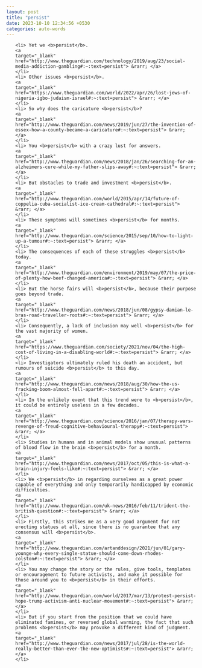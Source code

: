 ```yaml
---
layout: post
title: "persist"
date: 2023-10-10 12:34:56 +0530
categories: auto-words
---
```

<ol>

    <li> Yet we <b>persist</b>.
    <a 
    target="_blank" 
    href="http://www.theguardian.com/technology/2019/aug/23/social-media-addiction-gambling#:~:text=persist"> &rarr; </a>
    </li>
    <li> Other issues <b>persist</b>.
    <a 
    target="_blank" 
    href="https://www.theguardian.com/world/2022/apr/26/lost-jews-of-nigeria-igbo-judaism-israel#:~:text=persist"> &rarr; </a>
    </li>
    <li> So why does the caricature <b>persist</b>?
    <a 
    target="_blank" 
    href="http://www.theguardian.com/news/2019/jun/27/the-invention-of-essex-how-a-county-became-a-caricature#:~:text=persist"> &rarr; </a>
    </li>
    <li> You <b>persist</b> with a crazy lust for answers.
    <a 
    target="_blank" 
    href="http://www.theguardian.com/news/2018/jan/26/searching-for-an-alzheimers-cure-while-my-father-slips-away#:~:text=persist"> &rarr; </a>
    </li>
    <li> But obstacles to trade and investment <b>persist</b>.
    <a 
    target="_blank" 
    href="http://www.theguardian.com/world/2015/apr/14/future-of-coppelia-cuba-socialist-ice-cream-cathedral#:~:text=persist"> &rarr; </a>
    </li>
    <li> These symptoms will sometimes <b>persist</b> for months.
    <a 
    target="_blank" 
    href="http://www.theguardian.com/science/2015/sep/10/how-to-light-up-a-tumour#:~:text=persist"> &rarr; </a>
    </li>
    <li> The consequences of each of these struggles <b>persist</b> today.
    <a 
    target="_blank" 
    href="http://www.theguardian.com/environment/2019/may/07/the-price-of-plenty-how-beef-changed-america#:~:text=persist"> &rarr; </a>
    </li>
    <li> But the horse fairs will <b>persist</b>, because their purpose goes beyond trade.
    <a 
    target="_blank" 
    href="http://www.theguardian.com/news/2018/jun/08/gypsy-damian-le-bras-road-traveller-roots#:~:text=persist"> &rarr; </a>
    </li>
    <li> Consequently, a lack of inclusion may well <b>persist</b> for the vast majority of women.
    <a 
    target="_blank" 
    href="https://www.theguardian.com/society/2021/nov/04/the-high-cost-of-living-in-a-disabling-world#:~:text=persist"> &rarr; </a>
    </li>
    <li> Investigators ultimately ruled his death an accident, but rumours of suicide <b>persist</b> to this day.
    <a 
    target="_blank" 
    href="http://www.theguardian.com/news/2018/aug/30/how-the-us-fracking-boom-almost-fell-apart#:~:text=persist"> &rarr; </a>
    </li>
    <li> In the unlikely event that this trend were to <b>persist</b>, it could be entirely useless in a few decades.
    <a 
    target="_blank" 
    href="http://www.theguardian.com/science/2016/jan/07/therapy-wars-revenge-of-freud-cognitive-behavioural-therapy#:~:text=persist"> &rarr; </a>
    </li>
    <li> Studies in humans and in animal models show unusual patterns of blood flow in the brain <b>persist</b> for a month.
    <a 
    target="_blank" 
    href="http://www.theguardian.com/news/2017/oct/05/this-is-what-a-brain-injury-feels-like#:~:text=persist"> &rarr; </a>
    </li>
    <li> We <b>persist</b> in regarding ourselves as a great power capable of everything and only temporarily handicapped by economic difficulties.
    <a 
    target="_blank" 
    href="http://www.theguardian.com/uk-news/2016/feb/11/trident-the-british-question#:~:text=persist"> &rarr; </a>
    </li>
    <li> Firstly, this strikes me as a very good argument for not erecting statues at all, since there is no guarantee that any consensus will <b>persist</b>.
    <a 
    target="_blank" 
    href="http://www.theguardian.com/artanddesign/2021/jun/01/gary-younge-why-every-single-statue-should-come-down-rhodes-colston#:~:text=persist"> &rarr; </a>
    </li>
    <li> You may change the story or the rules, give tools, templates or encouragement to future activists, and make it possible for those around you to <b>persist</b> in their efforts.
    <a 
    target="_blank" 
    href="http://www.theguardian.com/world/2017/mar/13/protest-persist-hope-trump-activism-anti-nuclear-movement#:~:text=persist"> &rarr; </a>
    </li>
    <li> But if you start from the position that we could have eliminated famines, or reversed global warming, the fact that such problems <b>persist</b> may provoke a different kind of judgment.
    <a 
    target="_blank" 
    href="http://www.theguardian.com/news/2017/jul/28/is-the-world-really-better-than-ever-the-new-optimists#:~:text=persist"> &rarr; </a>
    </li>